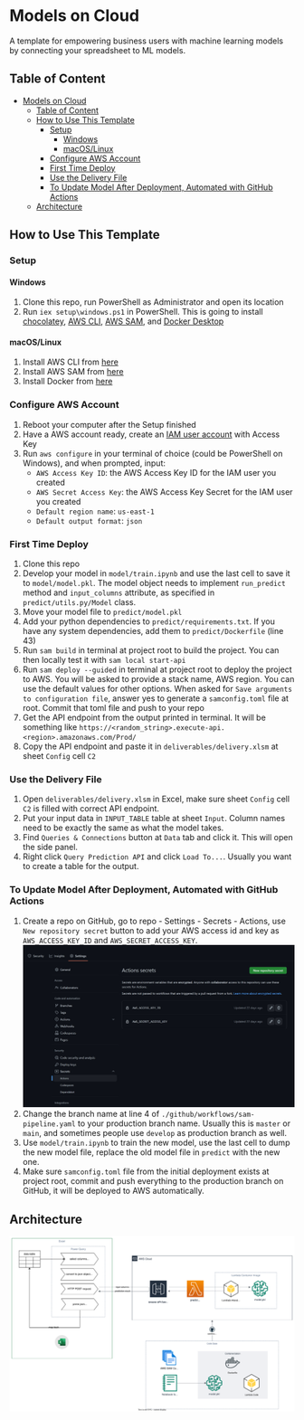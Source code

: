 # Models on Cloud
A template for empowering business users with machine learning models by connecting your spreadsheet to ML models.

## Table of Content
<!-- TOC -->
* [Models on Cloud](#models-on-cloud)
  * [Table of Content](#table-of-content)
  * [How to Use This Template](#how-to-use-this-template)
    * [Setup](#setup)
      * [Windows](#windows)
      * [macOS/Linux](#macoslinux)
    * [Configure AWS Account](#configure-aws-account)
    * [First Time Deploy](#first-time-deploy)
    * [Use the Delivery File](#use-the-delivery-file)
    * [To Update Model After Deployment, Automated with GitHub Actions](#to-update-model-after-deployment-automated-with-github-actions)
  * [Architecture](#architecture)
<!-- TOC -->

## How to Use This Template
### Setup
#### Windows
1. Clone this repo, run PowerShell as Administrator and open its location
2. Run `iex setup\windows.ps1` in PowerShell. This is going to
   install [chocolatey](https://chocolatey.org/), [AWS CLI](https://aws.amazon.com/cli/), [AWS SAM](https://aws.amazon.com/serverless/sam/),
   and [Docker Desktop](https://www.docker.com/products/docker-desktop/)
#### macOS/Linux
1. Install AWS CLI from [here](https://aws.amazon.com/cli/)
2. Install AWS SAM
   from [here](https://docs.aws.amazon.com/serverless-application-model/latest/developerguide/install-sam-cli.html)
3. Install Docker from [here](https://www.docker.com/get-started)

### Configure AWS Account
1. Reboot your computer after the Setup finished
2. Have a AWS account ready, create
   an [IAM user account](https://us-east-1.console.aws.amazon.com/iamv2/home?region=us-east-1#/users) with Access Key
3. Run `aws configure` in your terminal of choice (could be PowerShell on Windows), and when prompted, input:
   - `AWS Access Key ID`: the AWS Access Key ID for the IAM user you created
   - `AWS Secret Access Key`: the AWS Access Key Secret for the IAM user you created
   - `Default region name`: `us-east-1`
   - `Default output format`: `json`

### First Time Deploy
1. Clone this repo
2. Develop your model in `model/train.ipynb` and use the last cell to save it to `model/model.pkl`. The model object
   needs to implement `run_predict` method and `input_columns` attribute, as specified in `predict/utils.py/Model` class.
3. Move your model file to `predict/model.pkl`
4. Add your python dependencies to `predict/requirements.txt`. If you have any system dependencies, add them to
   `predict/Dockerfile` (line 43)
5. Run `sam build` in terminal at project root to build the project. You can then locally test it with `sam local start-api`
6. Run `sam deploy --guided` in terminal at project root to deploy the project to AWS. You will be asked to provide a stack name, AWS region. You
   can use the default values for other options. When asked for `Save arguments to configuration file`, answer yes to
   generate a `samconfig.toml` file at root. Commit that toml file and push to your repo
7. Get the API endpoint from the output printed in terminal. It will be something like
   `https://<random_string>.execute-api.<region>.amazonaws.com/Prod/`
8. Copy the API endpoint and paste it in `deliverables/delivery.xlsm` at sheet `Config` cell `C2`

### Use the Delivery File
1. Open `deliverables/delivery.xlsm` in Excel, make sure sheet `Config` cell `C2` is filled with correct API endpoint.
2. Put your input data in `INPUT_TABLE` table at sheet `Input`. Column names need to be exactly the same as what the
   model takes.
3. Find `Queries & Connections` button at `Data` tab and click it. This will open the side panel.
4. Right click `Query Prediction API` and click `Load To...`. Usually you want to create a table for the output.

### To Update Model After Deployment, Automated with GitHub Actions
1. Create a repo on GitHub, go to repo - Settings - Secrets - Actions, use `New repository secret` button to add your
   AWS access id and key as `AWS_ACCESS_KEY_ID` and `AWS_SECRET_ACCESS_KEY`. ![Secrets Setting](docs/secrets.jpg)
2. Change the branch name at line 4 of `./github/workflows/sam-pipeline.yaml` to your production branch name. Usually
   this is `master` or `main`, and sometimes people use `develop` as production branch as well.
3. Use `model/train.ipynb` to train the new model, use the last cell to dump the new model file, replace the old model
   file in `predict` with the new one.
4. Make sure `samconfig.toml` file from the initial deployment exists at project root, commit and push everything to the
   production branch on GitHub, it will be deployed to AWS automatically.

## Architecture
![Architecture](docs/architecture.drawio.svg)
